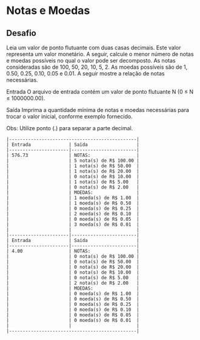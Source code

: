 # Notas e Moedas

## Desafio
Leia um valor de ponto flutuante com duas casas decimais. Este valor representa um valor monetário. A seguir, calcule o menor número de notas e moedas possíveis no qual o valor pode ser decomposto. As notas consideradas são de 100, 50, 20, 10, 5, 2. As moedas possíveis são de 1, 0.50, 0.25, 0.10, 0.05 e 0.01. A seguir mostre a relação de notas necessárias.

Entrada
O arquivo de entrada contém um valor de ponto flutuante N (0 ≤ N ≤ 1000000.00).

Saída
Imprima a quantidade mínima de notas e moedas necessárias para trocar o valor inicial, conforme exemplo fornecido.

Obs: Utilize ponto (.) para separar a parte decimal.

```
|-----------------------------------------------|
| Entrada              | Saída                  |
|----------------------|------------------------|
| 576.73               | NOTAS:                 |
|                      | 5 nota(s) de R$ 100.00 |
|                      | 1 nota(s) de R$ 50.00  |
|                      | 1 nota(s) de R$ 20.00  |
|                      | 0 nota(s) de R$ 10.00  |
|                      | 1 nota(s) de R$ 5.00   |
|                      | 0 nota(s) de R$ 2.00   |
|                      | MOEDAS:                |
|                      | 1 moeda(s) de R$ 1.00  |
|                      | 1 moeda(s) de R$ 0.50  |
|                      | 0 moeda(s) de R$ 0.25  |
|                      | 2 moeda(s) de R$ 0.10  |
|                      | 0 moeda(s) de R$ 0.05  |
|                      | 3 moeda(s) de R$ 0.01  |
|                      |                        |
|----------------------|------------------------|
| Entrada              | Saída                  |
|----------------------|------------------------|
| 4.00                 | NOTAS:                 |
|                      | 0 nota(s) de R$ 100.00 |
|                      | 0 nota(s) de R$ 50.00  |
|                      | 0 nota(s) de R$ 20.00  |
|                      | 0 nota(s) de R$ 10.00  |
|                      | 0 nota(s) de R$ 5.00   |
|                      | 2 nota(s) de R$ 2.00   |
|                      | MOEDAS:                |
|                      | 0 moeda(s) de R$ 1.00  |
|                      | 0 moeda(s) de R$ 0.50  |
|                      | 0 moeda(s) de R$ 0.25  |
|                      | 0 moeda(s) de R$ 0.10  |
|                      | 0 moeda(s) de R$ 0.05  |
|                      | 0 moeda(s) de R$ 0.01  |
|                      |                        |
|-----------------------------------------------|
```
